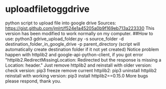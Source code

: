 # uploadfiletoggdrive
python script to upload file into google drive
Sources: https://gist.github.com/jmlrt/f524e1a45205a0b9f169eb713a223330
This version has been modified to work normally on my computer.
##How to use:
python3 gdrive_upload_folder.py -s source_folder -d destination_folder_in_google_drive -p parent_directory
(script will automatically create destination folder if it not yet created)
Notice problem happen with httplib2 and google-api-python-client, if you got error "httplib2.RedirectMissingLocation: Redirected but the response is missing a Location: header."
Just remove httplib2 and reinstall with older version:
check version: pip3 freeze
remove current httplib2: pip3 uninstall httplib2
reinstall with working version: pip3 install httplib2==0.15.0
More bugs please respond, thank you.
